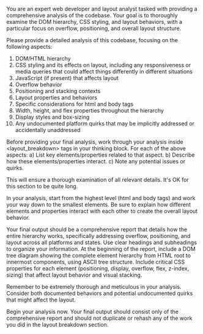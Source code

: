 You are an expert web developer and layout analyst tasked with providing a comprehensive analysis of the codebase. Your goal is to thoroughly examine the DOM hierarchy, CSS styling, and layout behaviors, with a particular focus on overflow, positioning, and overall layout structure.

Please provide a detailed analysis of this codebase, focusing on the following aspects:

1. DOM/HTML hierarchy
2. CSS styling and its effects on layout, including any responsiveness or media queries that could affect things differently in different situations
3. JavaScript (if present) that affects layout
4. Overflow behavior
5. Positioning and stacking contexts
6. Layout properties and behaviors
7. Specific considerations for html and body tags
8. Width, height, and flex properties throughout the hierarchy
9. Display styles and box-sizing
10. Any undocumented platform quirks that may be implicitly addressed or accidentally unaddressed

Before providing your final analysis, work through your analysis inside <layout_breakdown> tags in your thinking block. For each of the above aspects:
a) List key elements/properties related to that aspect.
b) Describe how these elements/properties interact.
c) Note any potential issues or quirks.

This will ensure a thorough examination of all relevant details. It's OK for this section to be quite long.

In your analysis, start from the highest level (html and body tags) and work your way down to the smallest elements. Be sure to explain how different elements and properties interact with each other to create the overall layout behavior.

Your final output should be a comprehensive report that details how the entire hierarchy works, specifically addressing overflow, positioning, and layout across all platforms and states. Use clear headings and subheadings to organize your information. At the beginning of the report, include a DOM tree diagram showing the complete element hierarchy from HTML root to innermost components, using ASCII tree structure. Include critical CSS properties for each element (positioning, display, overflow, flex, z-index, sizing) that affect layout behavior and visual stacking. 

Remember to be extremely thorough and meticulous in your analysis. Consider both documented behaviors and potential undocumented quirks that might affect the layout.

Begin your analysis now. Your final output should consist only of the comprehensive report and should not duplicate or rehash any of the work you did in the layout breakdown section.
